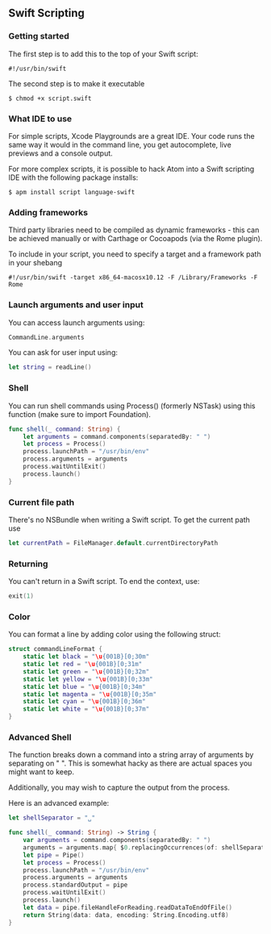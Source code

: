 ## Swift Scripting

### Getting started

The first step is to add this to the top of your Swift script:
``` shell
#!/usr/bin/swift
```

The second step is to make it executable
``` shell
$ chmod +x script.swift
```
### What IDE to use

For simple scripts, Xcode Playgrounds are a great IDE. Your code runs the same way it would in the command line, you get autocomplete, live previews and a console output.

For more complex scripts, it is possible to hack Atom into a Swift scripting IDE with the following package installs:
``` shell
$ apm install script language-swift
```

### Adding frameworks
Third party libraries need to be compiled as dynamic frameworks - this can be achieved manually or with Carthage or Cocoapods (via the Rome plugin).

To include in your script, you need to specify a target and a framework path in your shebang
```shell
#!/usr/bin/swift -target x86_64-macosx10.12 -F /Library/Frameworks -F Rome
```

### Launch arguments and user input
You can access launch arguments using:
```swift
CommandLine.arguments
```

You can ask for user input using:
```swift
let string = readLine()
```

### Shell

You can run shell commands using Process() (formerly NSTask) using this function (make sure to import Foundation). 

```swift 
func shell(_ command: String) {
    let arguments = command.components(separatedBy: " ")
    let process = Process()
    process.launchPath = "/usr/bin/env"
    process.arguments = arguments
    process.waitUntilExit()
    process.launch()
}
```

### Current file path
There's no NSBundle when writing a Swift script. To get the current path use
```swift
let currentPath = FileManager.default.currentDirectoryPath
```

### Returning 
You can't return in a Swift script. To end the context, use:
```swift
exit(1)
```

### Color

You can format a line by adding color using the following struct:
```swift
struct commandLineFormat {
    static let black = "\u{001B}[0;30m"
    static let red = "\u{001B}[0;31m"
    static let green = "\u{001B}[0;32m"
    static let yellow = "\u{001B}[0;33m"
    static let blue = "\u{001B}[0;34m"
    static let magenta = "\u{001B}[0;35m"
    static let cyan = "\u{001B}[0;36m"
    static let white = "\u{001B}[0;37m"
}
```

### Advanced Shell

The function breaks down a command into a string array of arguments by separating on " ". This is somewhat hacky as there are actual spaces you might want to keep. 

Additionally, you may wish to capture the output from the process. 

Here is an advanced example: 

```swift
let shellSeparator = "␣"

func shell(_ command: String) -> String {
    var arguments = command.components(separatedBy: " ")
    arguments = arguments.map{ $0.replacingOccurrences(of: shellSeparator, with: " ")}
    let pipe = Pipe()
    let process = Process()
    process.launchPath = "/usr/bin/env"
    process.arguments = arguments
    process.standardOutput = pipe
    process.waitUntilExit()
    process.launch()
    let data = pipe.fileHandleForReading.readDataToEndOfFile()
    return String(data: data, encoding: String.Encoding.utf8)
}
```
